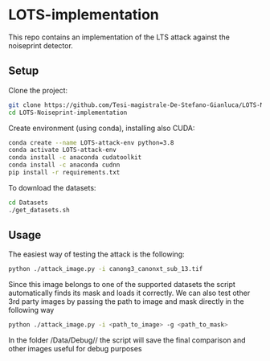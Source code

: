 # LOTS-implementation

This repo contains an implementation of the LTS attack against the noiseprint detector.

## Setup

Clone the project:

```bash
git clone https://github.com/Tesi-magistrale-De-Stefano-Gianluca/LOTS-Noiseprint-implementation.git
cd LOTS-Noiseprint-implementation
```

Create environment (using conda), installing also CUDA:

```bash
conda create --name LOTS-attack-env python=3.8 
conda activate LOTS-attack-env
conda install -c anaconda cudatoolkit
conda install -c anaconda cudnn
pip install -r requirements.txt
```

To download the datasets:

```bash
cd Datasets
./get_datasets.sh
```

## Usage

The easiest way of testing the attack is the following:

```bash
python ./attack_image.py -i canong3_canonxt_sub_13.tif
```

Since this image belongs to one of the supported datasets the script automatically finds its mask and loads it
correctly. We can also test other 3rd party images by passing the path to image and mask directly in the following way

```bash
python ./attack_image.py -i <path_to_image> -g <path_to_mask> 
```

In the folder /Data/Debug/<run id>/ the script will save the final comparison and other images useful for debug purposes
